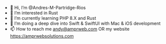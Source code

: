 - 👋 Hi, I’m @Andres-M-Partridge-Rios
- 👀 I’m interested in Rust
- 🌱 I’m currently learning PHP 8.X and Rust
- 💞️ I’m doing a deep dive into Swift & SwiftUI with Mac & iOS development
- 📫 How to reach me andy@amprweb.com OR my website https://amprwebsolutions.com

<!---
Andres-M-Rios/Andres-M-Rios is a ✨ special ✨ repository because its `README.md` (this file) appears on your GitHub profile.
You can click the Preview link to take a look at your changes.
--->
